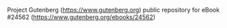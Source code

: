 Project Gutenberg (https://www.gutenberg.org) public repository for eBook #24562 (https://www.gutenberg.org/ebooks/24562)
